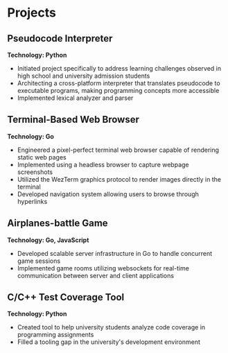 # Projects

## Pseudocode Interpreter
**Technology: Python**

- Initiated project specifically to address learning challenges observed in high school and university admission students
- Architecting a cross-platform interpreter that translates pseudocode to executable programs, making programming concepts more accessible
- Implemented lexical analyzer and parser

## Terminal-Based Web Browser
**Technology: Go**

- Engineered a pixel-perfect terminal web browser capable of rendering static web pages
- Implemented using a headless browser to capture webpage screenshots
- Utilized the WezTerm graphics protocol to render images directly in the terminal
- Developed navigation system allowing users to browse through hyperlinks

## Airplanes-battle Game
**Technology: Go, JavaScript**

- Developed scalable server infrastructure in Go to handle concurrent game sessions
- Implemented game rooms utilizing websockets for real-time communication between server and client applications

## C/C++ Test Coverage Tool
**Technology: Python**

- Created tool to help university students analyze code coverage in programming assignments
- Filled a tooling gap in the university's development environment
